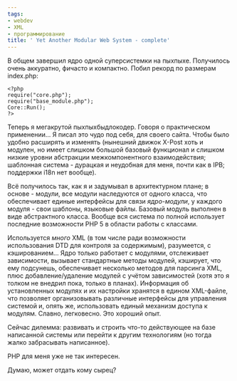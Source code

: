 ```yaml
---
tags:
- webdev
- XML
- программирование
title: ' Yet Another Modular Web System - complete'
---
```


В общем завершил ядро одной суперсистемки на пыхпыхе. Получилось очень
аккуратно, фичасто и компактно. Побил рекорд по размерам index.php:

    <?php
    require("core.php");
    require("base_module.php");
    Core::Run();
    ?>

Теперь я мегакрутой пыхпыхбыдлокодер. Говоря о практическом
применении... Я писал это чудо под себя, для своего сайта. Чтобы было
удобно расширять и изменять (нынешний движок X-Post хоть и модулен, но
имеет слишком большой базовый функционал и слишком низкие уровни
абстракции межкомпонентного взаимодействия; шаблонная система - дурацкая
и неудобная для меня, почти как в IPB; поддержки i18n нет вообще).

Всё получилось так, как я и задумывал в архитектурном плане; в основе -
модули, все модули наследуются от одного класса, что обеспечивает единые
интерфейсы для связи *ядро-модули*, у каждого модуля - свои шаблоны,
языковые файлы. Базовый модуль выполнен в виде абстрактного класса.
Вообще вся система по полной использует последние возможности PHP 5 в
области работы с классами.

Используется *много* XML (в том числе ради возможности использования DTD
для контроля за содержимым), разумеется, с кэшированием... Ядро только
работает с модулями, отслеживает зависимости, вызывает стандартные
методы модулей, кэширует, что ему подсунешь, обеспечивает несколько
методов для парсинга XML, плюс добавление/удаление модулей с учётом
зависимостей (хотя это я толком не внедрил пока, только в планах).
Информация об установленных модулях и их настройки хранятся в едином
XML-файле, что позволяет организовывать различные интерфейсы для
управления системой и, опять же, использовать единый механизм доступа к
модулям. Славно, легковесно. Это хороший опыт.

Сейчас дилемма: развивать и строить что-то действующее на базе
написанной системы или перейти к другим технологиям (но тогда жалко
забрасывать написанное).

PHP для меня уже не так интересен.

Думаю, может отдать кому сырец?
